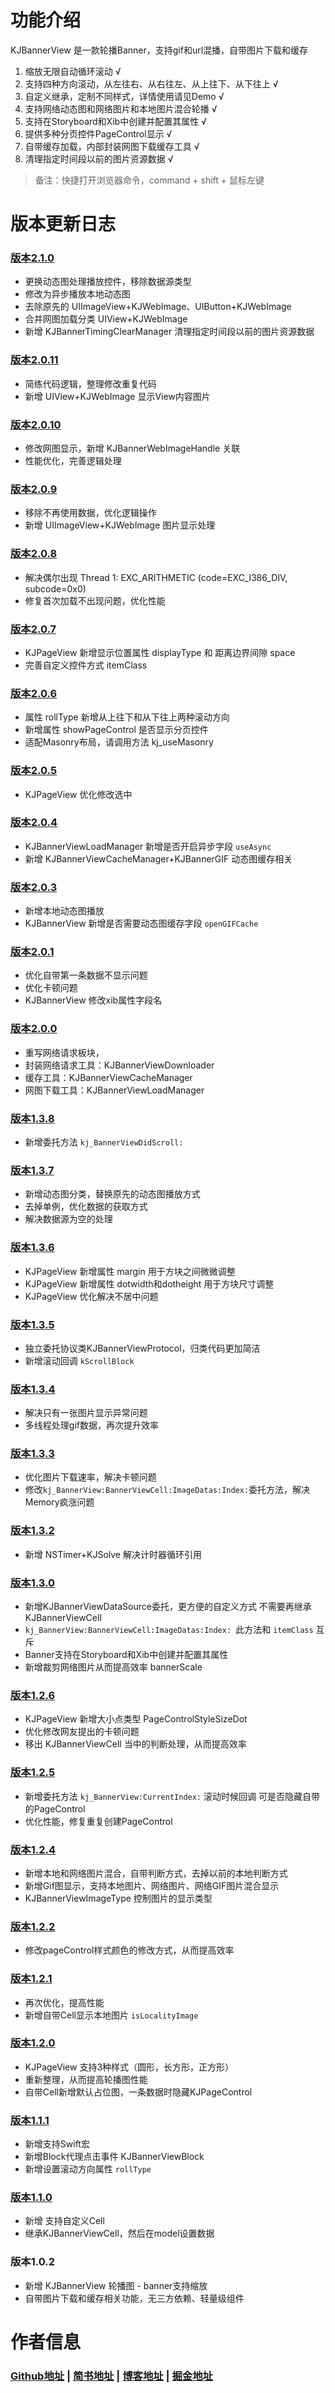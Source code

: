 # <a id="功能介绍"></a>功能介绍
KJBannerView 是一款轮播Banner，支持gif和url混播，自带图片下载和缓存    
1. 缩放无限自动循环滚动  √    
2. 支持四种方向滚动，从左往右、从右往左、从上往下、从下往上  √  
3. 自定义继承，定制不同样式，详情使用请见Demo  √  
4. 支持网络动态图和网络图片和本地图片混合轮播  √  
5. 支持在Storyboard和Xib中创建并配置其属性  √  
6. 提供多种分页控件PageControl显示  √  
7. 自带缓存加载，内部封装网图下载缓存工具  √  
8. 清理指定时间段以前的图片资源数据  √  

> 备注：快捷打开浏览器命令，command + shift + 鼠标左键

# 版本更新日志
### [版本2.1.0](https://github.com/yangKJ/KJBannerViewDemo/tree/2.0.12)
- 更换动态图处理播放控件，移除数据源类型
- 修改为异步播放本地动态图
- 去除原先的 UIImageView+KJWebImage、UIButton+KJWebImage
- 合并网图加载分类 UIView+KJWebImage
- 新增 KJBannerTimingClearManager 清理指定时间段以前的图片资源数据

### [版本2.0.11](https://github.com/yangKJ/KJBannerViewDemo/tree/2.0.11)
- 简练代码逻辑，整理修改重复代码
- 新增 UIView+KJWebImage 显示View内容图片

### [版本2.0.10](https://github.com/yangKJ/KJBannerViewDemo/tree/2.0.10)
- 修改网图显示，新增 KJBannerWebImageHandle 关联
- 性能优化，完善逻辑处理

### [版本2.0.9](https://github.com/yangKJ/KJBannerViewDemo/tree/2.0.9)
- 移除不再使用数据，优化逻辑操作
- 新增 UIImageView+KJWebImage 图片显示处理

### [版本2.0.8](https://github.com/yangKJ/KJBannerViewDemo/tree/2.0.8)
- 解决偶尔出现 Thread 1: EXC_ARITHMETIC (code=EXC_I386_DIV, subcode=0x0)
- 修复首次加载不出现问题，优化性能

### [版本2.0.7](https://github.com/yangKJ/KJBannerViewDemo/tree/2.0.7)
- KJPageView 新增显示位置属性 displayType 和 距离边界间隙 space
- 完善自定义控件方式 itemClass

### [版本2.0.6](https://github.com/yangKJ/KJBannerViewDemo/tree/2.0.6)
- 属性 rollType 新增从上往下和从下往上两种滚动方向
- 新增属性 showPageControl 是否显示分页控件
- 适配Masonry布局，请调用方法 kj_useMasonry

### [版本2.0.5](https://github.com/yangKJ/KJBannerViewDemo/tree/2.0.5)
- KJPageView 优化修改选中

### [版本2.0.4](https://github.com/yangKJ/KJBannerViewDemo/tree/2.0.4)
- KJBannerViewLoadManager 新增是否开启异步字段 `useAsync`
- 新增 KJBannerViewCacheManager+KJBannerGIF 动态图缓存相关 

### [版本2.0.3](https://github.com/yangKJ/KJBannerViewDemo/tree/2.0.3)
- 新增本地动态图播放
- KJBannerView 新增是否需要动态图缓存字段 `openGIFCache`

### [版本2.0.1](https://github.com/yangKJ/KJBannerViewDemo/tree/2.0.1)
- 优化自带第一条数据不显示问题
- 优化卡顿问题
- KJBannerView 修改xib属性字段名

### [版本2.0.0](https://github.com/yangKJ/KJBannerViewDemo/tree/2.0.0)
- 重写网络请求板块，
- 封装网络请求工具：KJBannerViewDownloader
- 缓存工具：KJBannerViewCacheManager
- 网图下载工具：KJBannerViewLoadManager

### [版本1.3.8](https://github.com/yangKJ/KJBannerViewDemo/tree/1.3.8)
- 新增委托方法 `kj_BannerViewDidScroll:`

### [版本1.3.7](https://github.com/yangKJ/KJBannerViewDemo/tree/1.3.7)
- 新增动态图分类，替换原先的动态图播放方式
- 去掉单例，优化数据的获取方式
- 解决数据源为空的处理

### [版本1.3.6](https://github.com/yangKJ/KJBannerViewDemo/tree/1.3.6)
- KJPageView 新增属性 margin 用于方块之间微微调整
- KJPageView 新增属性 dotwidth和dotheight 用于方块尺寸调整
- KJPageView 优化解决不居中问题

### [版本1.3.5](https://github.com/yangKJ/KJBannerViewDemo/tree/1.3.5)
- 独立委托协议类KJBannerViewProtocol，归类代码更加简洁
- 新增滚动回调 `kScrollBlock`

### [版本1.3.4](https://github.com/yangKJ/KJBannerViewDemo/tree/1.3.4)
- 解决只有一张图片显示异常问题
- 多线程处理gif数据，再次提升效率

### [版本1.3.3](https://github.com/yangKJ/KJBannerViewDemo/tree/1.3.3)
- 优化图片下载速率，解决卡顿问题
- 修改`kj_BannerView:BannerViewCell:ImageDatas:Index:`委托方法，解决Memory疯涨问题

### [版本1.3.2](https://github.com/yangKJ/KJBannerViewDemo/tree/1.3.2)
- 新增 NSTimer+KJSolve 解决计时器循环引用

### [版本1.3.0](https://github.com/yangKJ/KJBannerViewDemo/tree/1.3.0)
- 新增KJBannerViewDataSource委托，更方便的自定义方式 不需要再继承 KJBannerViewCell
- `kj_BannerView:BannerViewCell:ImageDatas:Index: `此方法和 `itemClass` 互斥
- Banner支持在Storyboard和Xib中创建并配置其属性
- 新增裁剪网络图片从而提高效率 bannerScale

### [版本1.2.6](https://github.com/yangKJ/KJBannerViewDemo/tree/1.2.6)
- KJPageView 新增大小点类型 PageControlStyleSizeDot
- 优化修改网友提出的卡顿问题
- 移出 KJBannerViewCell 当中的判断处理，从而提高效率

### [版本1.2.5](https://github.com/yangKJ/KJBannerViewDemo/tree/1.2.5)
- 新增委托方法 `kj_BannerView:CurrentIndex:` 滚动时候回调 可是否隐藏自带的PageControl
- 优化性能，修复重复创建PageControl

### [版本1.2.4](https://github.com/yangKJ/KJBannerViewDemo/tree/1.2.4)
- 新增本地和网络图片混合，自带判断方式，去掉以前的本地判断方式
- 新增Gif图显示，支持本地图片、网络图片、网络GIF图片混合显示
- KJBannerViewImageType 控制图片的显示类型

### [版本1.2.2](https://github.com/yangKJ/KJBannerViewDemo/tree/1.2.2)
- 修改pageControl样式颜色的修改方式，从而提高效率

### [版本1.2.1](https://github.com/yangKJ/KJBannerViewDemo/tree/1.2.1)
- 再次优化，提高性能
- 新增自带Cell显示本地图片 `isLocalityImage`

### [版本1.2.0](https://github.com/yangKJ/KJBannerViewDemo/tree/1.2.0)
- KJPageView 支持3种样式（圆形，长方形，正方形）
- 重新整理，从而提高轮播图性能
- 自带Cell新增默认占位图，一条数据时隐藏KJPageControl

### [版本1.1.1](https://github.com/yangKJ/KJBannerViewDemo/tree/1.1.1)
- 新增支持Swift宏
- 新增Block代理点击事件 KJBannerViewBlock
- 新增设置滚动方向属性 `rollType`

### [版本1.1.0](https://github.com/yangKJ/KJBannerViewDemo/tree/1.1.0)
- 新增 支持自定义Cell
- 继承KJBannerViewCell，然后在model设置数据

### 版本1.0.2
- 新增 KJBannerView 轮播图 - banner支持缩放
- 自带图片下载和缓存相关功能，无三方依赖、轻量级组件

# <a id="作者信息"></a>作者信息
### [Github地址](https://github.com/yangKJ) | [简书地址](https://www.jianshu.com/u/c84c00476ab6) | [博客地址](https://blog.csdn.net/qq_34534179) | [掘金地址](https://juejin.cn/user/1987535102554472/posts)
